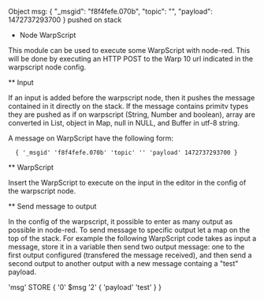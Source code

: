 Object msg: 
{ "_msgid": "f8f4fefe.070b", "topic": "", "payload": 1472737293700 }
pushed on stack

* Node WarpScript 

This module can be used to execute some WarpScript with node-red. This will be done by executing an HTTP POST to the Warp 10 url indicated in the warpscript node config.

** Input 

If an input is added before the warpscript node, then it pushes the message contained in it directly on the stack. If the message contains primitv types they are pushed as if on warpscript (String, Number and boolean), array are converted in List, object in Map, null in NULL, and Buffer in utf-8 string. 

A message on WarpScript have the following form:  

```
  { '_msgid' 'f8f4fefe.070b' 'topic' '' 'payload' 1472737293700 }
```

** WarpScript

Insert the WarpScript to execute on the input in the editor in the config of the warpscript node.

** Send message to output

In the config of the warpscript, it possible to enter as many output as possible in node-red. To send message to specific output let a map on the top of the stack. For example the following WarpScript code takes as input a message, store it in a variable then send two output message: one to the first output configured (transfered the message received), and then send a second output to another output with a new message containg a "test" payload.

'msg' STORE
{
    '0' $msg
    '2' { 'payload' 'test' }
}